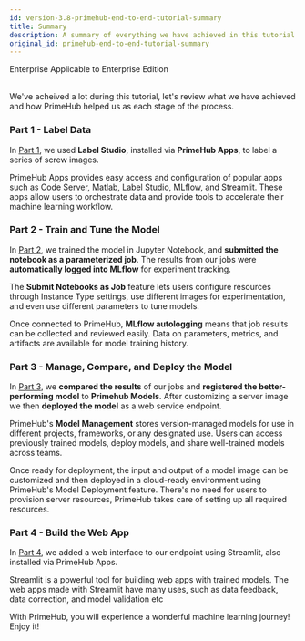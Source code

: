 ```yaml
---
id: version-3.8-primehub-end-to-end-tutorial-summary
title: Summary
description: A summary of everything we have achieved in this tutorial
original_id: primehub-end-to-end-tutorial-summary
---
```

<div class="label-sect">
  <div class="ee-only tooltip">Enterprise
    <span class="tooltiptext">Applicable to Enterprise Edition</span>
  </div>
</div>
<br />

We've acheived a lot during this tutorial, let's review what we have achieved and how PrimeHub helped us as each stage of the process.

### Part 1 - Label Data

In [Part 1](primehub-end-to-end-tutorial-1), we used **Label Studio**, installed via **PrimeHub Apps**, to label a series of screw images.

PrimeHub Apps provides easy access and configuration of popular apps such as [Code Server](primehub-app-builtin-code-server), [Matlab](primehub-app-builtin-matlab), [Label Studio](primehub-app-builtin-label-studio), [MLflow](primehub-app-builtin-mlflow), and [Streamlit](primehub-app-builtin-streamlit). These apps allow users to orchestrate data and provide tools to accelerate their machine learning workflow.

### Part 2 - Train and Tune the Model

In [Part 2](primehub-end-to-end-tutorial-2), we trained the model in Jupyter Notebook, and **submitted the notebook as a parameterized job**. The results from our jobs were **automatically logged into MLflow** for experiment tracking.

The **Submit Notebooks as Job** feature lets users configure resources through Instance Type settings, use different images for experimentation, and even use different parameters to tune models.

Once connected to PrimeHub,  **MLflow autologging** means that job results can be collected and reviewed easily. Data on parameters, metrics, and artifacts are available for model training history.

### Part 3 - Manage, Compare, and Deploy the Model

In [Part 3](primehub-end-to-end-tutorial-3), we **compared the results** of our jobs and **registered the better-performing model** to **Primehub Models**. After customizing a server image we then **deployed the model** as a web service endpoint.

PrimeHub's **Model Management** stores version-managed models for use in different projects, frameworks, or any designated use. Users can access previously trained models, deploy models, and share well-trained models across teams.

Once ready for deployment, the input and output of a model image can be customized and then deployed in a cloud-ready environment using PrimeHub's Model Deployment feature. There's no need for users to provision server resources, PrimeHub takes care of setting up all required resources.

### Part 4 - Build the Web App

In [Part 4](primehub-end-to-end-tutorial-4), we added a web interface to our endpoint using Streamlit, also installed via PrimeHub Apps.

Streamlit is a powerful tool for building web apps with trained models. The web apps made with Streamlit have many uses, such as data feedback, data correction, and model validation etc


With PrimeHub, you will experience a wonderful machine learning journey! Enjoy it!